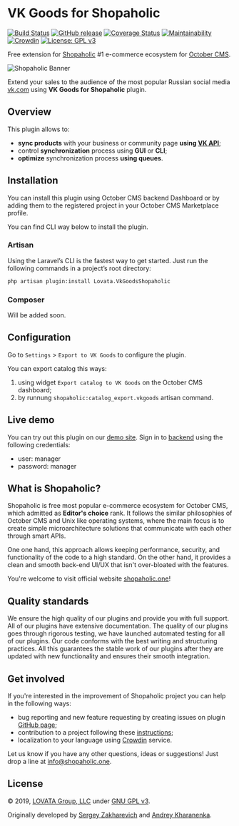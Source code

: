 # VK Goods for Shopaholic

[![Build Status](https://travis-ci.org/oc-shopaholic/oc-vk-goods-shopaholic-plugin.svg?branch=master)](https://travis-ci.org/oc-shopaholic/oc-vk-goods-shopaholic-plugin) [![GitHub release](https://img.shields.io/github/release/oc-shopaholic/oc-vk-goods-shopaholic-plugin)](https://github.com/oc-shopaholic/oc-vk-goods-shopaholic-plugin) [![Coverage Status](https://coveralls.io/repos/github/oc-shopaholic/oc-vk-goods-shopaholic-plugin/badge.svg?branch=master)](https://coveralls.io/github/oc-shopaholic/oc-vk-goods-shopaholic-plugin?branch=master) [![Maintainability](https://api.codeclimate.com/v1/badges/9b49b9523b9976ad161f/maintainability)](https://codeclimate.com/github/oc-shopaholic/oc-vk-goods-shopaholic-plugin/maintainability) [![Crowdin](https://d322cqt584bo4o.cloudfront.net/oc-vk-goods-for-shopaholic-plugin/localized.svg)](https://crowdin.com/project/oc-vk-goods-shopaholic-plugin) [![License: GPL v3](https://img.shields.io/badge/License-GPL%20v3-blue.svg)](https://www.gnu.org/licenses/gpl-3.0)

Free extension for [Shopaholic](https://github.com/oc-shopaholic/oc-shopaholic-plugin) #1 e-commerce ecosystem for [October CMS](https://octobercms.com).

![Shopaholic Banner](assets/identity/banner-837×348.png)

Extend your sales to the audience of the most popular Russian social media [vk.com](https://vk.com) using **VK Goods for Shopaholic** plugin.

## Overview

This plugin allows to:
* **sync products** with your business or community page **using [VK API](https://vk.com/dev/market)**;
* control **synchronization** process using **GUI** or **CLI**;
* **optimize** synchronization process **using queues**.

## Installation

You can install this plugin using October CMS backend Dashboard or by adding them to the registered project in your October CMS Marketplace profile.

You can find CLI way below to install the plugin.

### Artisan

Using the Laravel’s CLI is the fastest way to get started. Just run the following commands in a project’s root directory:

```bash
php artisan plugin:install Lovata.VkGoodsShopaholic
```

### Composer

Will be added soon.

## Configuration

Go to `Settings` > `Export to VK Goods` to configure the plugin.

You can export catalog this ways:
  
1. using widget `Export catalog to VK Goods` on the October CMS dashboard;
2. by runnung `shopaholic:catalog_export.vkgoods` artisan command.

## Live demo

You can try out this plugin on our [demo site](http://demo.shopaholic.one). Sign in to [backend](http://demo.shopaholic.one/backend) using the following credentials:
* user: manager
* password: manager

## What is Shopaholic?

Shopaholic is free most popular e-commerce ecosystem for October CMS, which admitted as **Editor's choice** rank.
It follows the similar philosophies of October CMS and Unix like operating systems, where the main focus is to create simple microarchitecture solutions that communicate with each other through smart APIs.

One one hand, this approach allows keeping performance, security, and functionality of the code to a high standard.
On the other hand, it provides a clean and smooth back-end UI/UX that isn't over-bloated with the features.

You're welcome to visit official website [shopaholic.one](shopaholic.one)! 

## Quality standards

We ensure the high quality of our plugins and provide you with full support. All of our plugins have extensive documentation.
The quality of our plugins goes through rigorous testing, we have launched automated testing for all of our plugins.
Our code conforms with the best writing and structuring practices.
All this guarantees the stable work of our plugins after they are updated with new functionality and ensures their smooth integration.

## Get involved

If you're interested in the improvement of Shopaholic project you can help in the following ways:
* bug reporting and new feature requesting by creating issues on plugin [GitHub page](https://github.com/lovata/oc-shopaholic-plugin/issues);
* contribution to a project following these [instructions](https://github.com/oc-shopaholic/oc-vk-goods-shopaholic-plugin/master/CONTRIBUTING.md);
* localization to your language using [Crowdin](https://crowdin.com/project/oc-vk-goods-for-shopaholic-plugin) service.

Let us know if you have any other questions, ideas or suggestions! Just drop a line at [info@shopaholic.one](mailto:info@shopaholic.one).

## License

© 2019, [LOVATA Group, LLC](https://github.com/lovata) under [GNU GPL v3](https://opensource.org/licenses/GPL-3.0).

Originally developed by [Sergey Zakharevich](https://github.com/wobqqq) and [Andrey Kharanenka](https://github.com/kharanenka).

